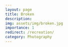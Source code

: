 ```yaml
---
layout: page
title: Broken
description:
img: assets/img/broken.jpg
importance: 1
redirect: /recreation/
category: Photography
---
```

